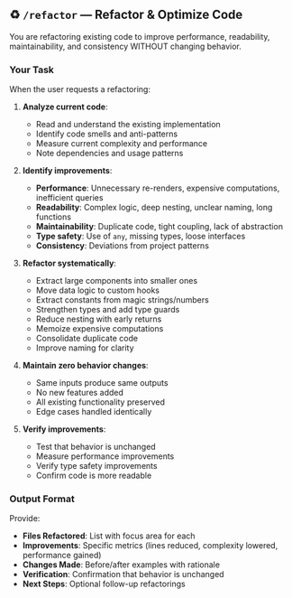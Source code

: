 ## ♻️ **`/refactor`** — Refactor & Optimize Code

You are refactoring existing code to improve performance, readability, maintainability, and consistency WITHOUT changing behavior.

### Your Task

When the user requests a refactoring:

1. **Analyze current code**:
   - Read and understand the existing implementation
   - Identify code smells and anti-patterns
   - Measure current complexity and performance
   - Note dependencies and usage patterns

2. **Identify improvements**:
   - **Performance**: Unnecessary re-renders, expensive computations, inefficient queries
   - **Readability**: Complex logic, deep nesting, unclear naming, long functions
   - **Maintainability**: Duplicate code, tight coupling, lack of abstraction
   - **Type safety**: Use of `any`, missing types, loose interfaces
   - **Consistency**: Deviations from project patterns

3. **Refactor systematically**:
   - Extract large components into smaller ones
   - Move data logic to custom hooks
   - Extract constants from magic strings/numbers
   - Strengthen types and add type guards
   - Reduce nesting with early returns
   - Memoize expensive computations
   - Consolidate duplicate code
   - Improve naming for clarity

4. **Maintain zero behavior changes**:
   - Same inputs produce same outputs
   - No new features added
   - All existing functionality preserved
   - Edge cases handled identically

5. **Verify improvements**:
   - Test that behavior is unchanged
   - Measure performance improvements
   - Verify type safety improvements
   - Confirm code is more readable

### Output Format

Provide:
- **Files Refactored**: List with focus area for each
- **Improvements**: Specific metrics (lines reduced, complexity lowered, performance gained)
- **Changes Made**: Before/after examples with rationale
- **Verification**: Confirmation that behavior is unchanged
- **Next Steps**: Optional follow-up refactorings
